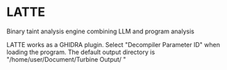 # LATTE
Binary taint analysis engine combining LLM and program analysis

LATTE works as a GHIDRA plugin. Select "Decompiler Parameter ID" when loading the program.
The default output directory is "/home/user/Document/Turbine Output/ "
